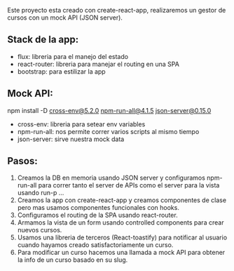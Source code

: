 Este proyecto esta creado con create-react-app, realizaremos un gestor de cursos con un mock API (JSON server).

## Stack de la app:

- flux: libreria para el manejo del estado
- react-router: libreria para manejar el routing en una SPA
- bootstrap: para estilizar la app

## Mock API:

npm install -D cross-env@5.2.0 npm-run-all@4.1.5 json-server@0.15.0

- cross-env: libreria para setear env variables
- npm-run-all: nos permite correr varios scripts al mismo tiempo
- json-server: sirve nuestra mock data

## Pasos:

1. Creamos la DB en memoria usando JSON server y configuramos npm-run-all para correr tanto el server de APIs como el server para la vista usando run-p ...
2. Creamos la app con create-react-app y creamos componentes de clase pero mas usamos componentes funcionales con hooks.
3. Configuramos el routing de la SPA usando react-router.
4. Armamos la vista de un form usando controlled components para crear nuevos cursos.
5. Usamos una libreria de terceros (React-toastify) para notificar al usuario cuando hayamos creado satisfactoriamente un curso.
6. Para modificar un curso hacemos una llamada a mock API para obtener la info de un curso basado en su slug.
